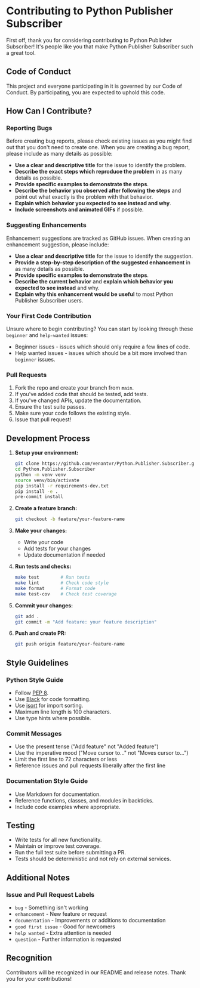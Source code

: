 # Contributing to Python Publisher Subscriber

First off, thank you for considering contributing to Python Publisher
Subscriber! It's people like you that make Python Publisher Subscriber such a
great tool.

## Code of Conduct

This project and everyone participating in it is governed by our Code of
Conduct. By participating, you are expected to uphold this code.

## How Can I Contribute?

### Reporting Bugs

Before creating bug reports, please check existing issues as you might find out
that you don't need to create one. When you are creating a bug report, please
include as many details as possible:

- **Use a clear and descriptive title** for the issue to identify the problem.
- **Describe the exact steps which reproduce the problem** in as many details as
  possible.
- **Provide specific examples to demonstrate the steps**.
- **Describe the behavior you observed after following the steps** and point out
  what exactly is the problem with that behavior.
- **Explain which behavior you expected to see instead and why**.
- **Include screenshots and animated GIFs** if possible.

### Suggesting Enhancements

Enhancement suggestions are tracked as GitHub issues. When creating an
enhancement suggestion, please include:

- **Use a clear and descriptive title** for the issue to identify the
  suggestion.
- **Provide a step-by-step description of the suggested enhancement** in as many
  details as possible.
- **Provide specific examples to demonstrate the steps**.
- **Describe the current behavior** and **explain which behavior you expected to
  see instead** and why.
- **Explain why this enhancement would be useful** to most Python Publisher
  Subscriber users.

### Your First Code Contribution

Unsure where to begin contributing? You can start by looking through these
`beginner` and `help-wanted` issues:

- Beginner issues - issues which should only require a few lines of code.
- Help wanted issues - issues which should be a bit more involved than
  `beginner` issues.

### Pull Requests

1. Fork the repo and create your branch from `main`.
2. If you've added code that should be tested, add tests.
3. If you've changed APIs, update the documentation.
4. Ensure the test suite passes.
5. Make sure your code follows the existing style.
6. Issue that pull request!

## Development Process

1. **Setup your environment:**

   ```bash
   git clone https://github.com/venantvr/Python.Publisher.Subscriber.git
   cd Python.Publisher.Subscriber
   python -m venv venv
   source venv/bin/activate
   pip install -r requirements-dev.txt
   pip install -e .
   pre-commit install
   ```

2. **Create a feature branch:**

   ```bash
   git checkout -b feature/your-feature-name
   ```

3. **Make your changes:**
   - Write your code
   - Add tests for your changes
   - Update documentation if needed

4. **Run tests and checks:**

   ```bash
   make test        # Run tests
   make lint        # Check code style
   make format      # Format code
   make test-cov    # Check test coverage
   ```

5. **Commit your changes:**

   ```bash
   git add .
   git commit -m "Add feature: your feature description"
   ```

6. **Push and create PR:**

   ```bash
   git push origin feature/your-feature-name
   ```

## Style Guidelines

### Python Style Guide

- Follow [PEP 8](https://www.python.org/dev/peps/pep-0008/).
- Use [Black](https://github.com/psf/black) for code formatting.
- Use [isort](https://github.com/PyCQA/isort) for import sorting.
- Maximum line length is 100 characters.
- Use type hints where possible.

### Commit Messages

- Use the present tense ("Add feature" not "Added feature")
- Use the imperative mood ("Move cursor to..." not "Moves cursor to...")
- Limit the first line to 72 characters or less
- Reference issues and pull requests liberally after the first line

### Documentation Style Guide

- Use Markdown for documentation.
- Reference functions, classes, and modules in backticks.
- Include code examples where appropriate.

## Testing

- Write tests for all new functionality.
- Maintain or improve test coverage.
- Run the full test suite before submitting a PR.
- Tests should be deterministic and not rely on external services.

## Additional Notes

### Issue and Pull Request Labels

- `bug` - Something isn't working
- `enhancement` - New feature or request
- `documentation` - Improvements or additions to documentation
- `good first issue` - Good for newcomers
- `help wanted` - Extra attention is needed
- `question` - Further information is requested

## Recognition

Contributors will be recognized in our README and release notes. Thank you for
your contributions!
